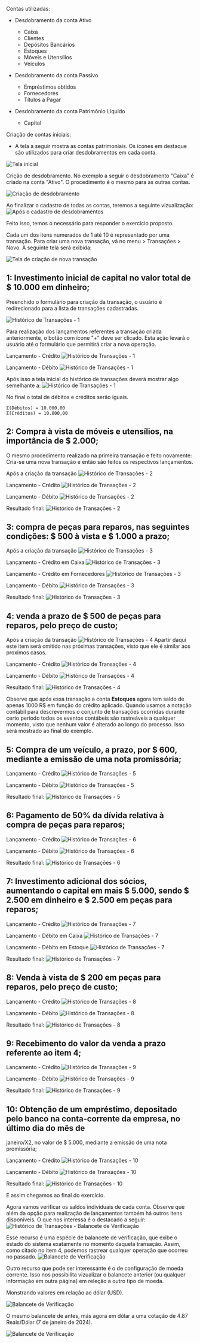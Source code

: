 Contas utilizadas:

- Desdobramento da conta Ativo

  - Caixa
  - Clientes
  - Depósitos Bancários
  - Estoques
  - Móveis e Utensílios
  - Veículos

- Desdobramento da conta Passivo

  - Empréstimos obtidos
  - Fornecedores
  - Títulos a Pagar

- Desdobramento da conta Patrimônio Líquido
  - Capital

Criação de contas iniciais:

- A tela a seguir mostra as contas patrimoniais. Os ícones em destaque são utilizados para criar desdobramentos em cada conta.

![Tela inicial](images/1.png "Tela inicial")

Crição de desdobramento. No exemplo a seguir o desdobramento "Caixa" é criado na conta "Ativo". O procedimento é o mesmo para as outras contas.

![Criação de desdobramento](images/2.png "Criação de desdobramento")

Ao finalizar o cadastro de todas as contas, teremos a seguinte vizualização:
![Após o cadastro de desdobramentos](images/3.png "Após o cadastro de desdobramentos")

Feito isso, temos o necessário para responder o exercício proposto.

Cada um dos itens numerados de 1 até 10 é representado por uma transação. Para criar uma nova transação, vá no menu > Transações > Novo. A seguinte tela será exibida:

![Tela de criação de nova transação](images/4.png "Tela de criação de nova transação")

## **1**: Investimento inicial de capital no valor total de $ 10.000 em dinheiro;

Preenchido o formulário para criação da transação, o usuário é redirecionado para a lista de transações cadastradas.

![Histórico de Transações - 1](images/5.png "Histórico de Transações - 1")

Para realização dos lançamentos referentes a transação criada anteriormente, o botão com ícone "+" deve ser clicado. Esta ação levará o usuário até o formulário que permitirá criar a nova operação.

Lançamento - Crédito
![Histórico de Transações - 1](images/6.png "Histórico de Transações - 1")

Lançamento - Débito
![Histórico de Transações - 1](images/7.png "Histórico de Transações - 1")

Após isso a tela inicial do histórico de transações deverá mostrar algo semelhante a:
![Histórico de Transações - 1](images/8.png "Histórico de Transações - 1")

No final o total de débitos e créditos serão iguais.

    Σ(Débitos) = 10.000,00
    Σ(Créditos) = 10.000,00

## **2**: Compra à vista de móveis e utensílios, na importância de $ 2.000;

O mesmo procedimento realizado na primeira transação e feito novamente: Cria-se uma nova transação e então são feitos os respectivos lançamentos.

Após a criação da transação
![Histórico de Transações - 2](images/9.png "Histórico de Transações - 2")

Lançamento - Crédito
![Histórico de Transações - 2](images/10.png "Histórico de Transações - 2")

Lançamento - Débito
![Histórico de Transações - 2](images/11.png "Histórico de Transações - 2")

Resultado final:
![Histórico de Transações - 2](images/12.png "Histórico de Transações - 2")

## **3**: compra de peças para reparos, nas seguintes condições: $ 500 à vista e $ 1.000 a prazo;

Após a criação da transação
![Histórico de Transações - 3](images/13.png "Histórico de Transações - 3")

Lançamento - Crédito em Caixa
![Histórico de Transações - 3](images/14.png "Histórico de Transações - 3")

Lançamento - Crédito em Fornecedores
![Histórico de Transações - 3](images/16.png "Histórico de Transações - 3")

Lançamento - Débito
![Histórico de Transações - 3](images/15.png "Histórico de Transações - 3")

Resultado final:
![Histórico de Transações - 3](images/17.png "Histórico de Transações - 3")

## **4**: venda a prazo de $ 500 de peças para reparos, pelo preço de custo;

Após a criação da transação
![Histórico de Transações - 4](images/18.png "Histórico de Transações - 4")
Apartir daqui este item será omitido nas próximas transações, visto que ele é similar aos proximos casos.

Lançamento - Crédito
![Histórico de Transações - 4](images/19.png "Histórico de Transações - 4")

Lançamento - Débito
![Histórico de Transações - 4](images/20.png "Histórico de Transações - 4")

Resultado final:
![Histórico de Transações - 4](images/21.png "Histórico de Transações - 4")

Observe que após essa transação a conta **Estoques** agora tem saldo de apenas 1000 R$ em função do crédito aplicado. Quando usamos a notação contábil para descrevermos o conjunto de transações ocorridas durante certo período todos os eventos contábeis são rastreáveis a qualquer momento, visto que nenhum valor é alterado ao longo do processo. Isso será mostrado ao final do exemplo.

## **5**: Compra de um veículo, a prazo, por $ 600, mediante a emissão de uma nota promissória;

Lançamento - Crédito
![Histórico de Transações - 5](images/22.png "Histórico de Transações - 5")

Lançamento - Débito
![Histórico de Transações - 5](images/23.png "Histórico de Transações - 5")

Resultado final:
![Histórico de Transações - 5](images/24.png "Histórico de Transações - 5")

## **6**: Pagamento de 50% da dívida relativa à compra de peças para reparos;

Lançamento - Crédito
![Histórico de Transações - 6](images/26.png "Histórico de Transações - 6")

Lançamento - Débito
![Histórico de Transações - 6](images/25.png "Histórico de Transações - 6")

Resultado final:
![Histórico de Transações - 6](images/27.png "Histórico de Transações - 6")

## **7**: Investimento adicional dos sócios, aumentando o capital em mais $ 5.000, sendo $ 2.500 em dinheiro e $ 2.500 em peças para reparos;

Lançamento - Crédito
![Histórico de Transações - 7](images/28.png "Histórico de Transações - 7")

Lançamento - Débito em Caixa
![Histórico de Transações - 7](images/29.png "Histórico de Transações - 7")

Lançamento - Débito em Estoque
![Histórico de Transações - 7](images/30.png "Histórico de Transações - 7")

Resultado final:
![Histórico de Transações - 7](images/31.png "Histórico de Transações - 7")

## **8**: Venda à vista de $ 200 em peças para reparos, pelo preço de custo;

Lançamento - Crédito
![Histórico de Transações - 8](images/33.png "Histórico de Transações - 8")

Lançamento - Débito
![Histórico de Transações - 8](images/32.png "Histórico de Transações - 8")

Resultado final:
![Histórico de Transações - 8](images/34.png "Histórico de Transações - 8")

## **9**: Recebimento do valor da venda a prazo referente ao item 4;

Lançamento - Crédito
![Histórico de Transações - 9](images/35.png "Histórico de Transações - 9")

Lançamento - Débito
![Histórico de Transações - 9](images/37.png "Histórico de Transações - 9")

Resultado final:
![Histórico de Transações - 9](images/36.png "Histórico de Transações - 9")

## **10**: Obtenção de um empréstimo, depositado pelo banco na conta-corrente da empresa, no último dia do mês de
janeiro/X2, no valor de $ 5.000, mediante a emissão de uma nota promissória;

Lançamento - Crédito
![Histórico de Transações - 10](images/39.png "Histórico de Transações - 10")

Lançamento - Débito
![Histórico de Transações - 10](images/38.png "Histórico de Transações - 10")

Resultado final:
![Histórico de Transações - 10](images/40.png "Histórico de Transações - 10")

E assim chegamos ao final do exercício.

Agora vamos verificar os saldos individuais de cada conta. Observe que além da opção para realização de lançamentos também há outros itens disponíveis. O que nos interessa é o destacado a seguir:
![Histórico de Transações - Balancete de Verificação](images/41.png "Histórico de Transações - Balancete de Verificação")

Esse recurso é uma espécie de balancete de verificação, que exibe o estado do sistema exatamente no momento daquela transação. Assim, como citado no item 4, podemos rastrear qualquer operação que ocorreu no passado.
![Balancete de Verificação](images/42.png "Balancete de Verificação")

Outro recurso que pode ser interessante é o de configuração de moeda corrente. Isso nos possibilita vizualizar o balancete anterior (ou qualquer informação em outra página) em releção a outro tipo de moeda.

Monstrando valores em relação ao dólar (USD).

![Balancete de Verificação](images/43.png "Balancete de Verificação")

O mesmo balancete de antes, más agora em dólar a uma cotação de 4.87 Reais/Dólar (7 de janeiro de 2024).

![Balancete de Verificação](images/44.png "Balancete de Verificação")
